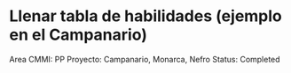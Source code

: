 # Llenar tabla de habilidades (ejemplo en el Campanario)

Area CMMI: PP
Proyecto: Campanario, Monarca, Nefro
Status: Completed
